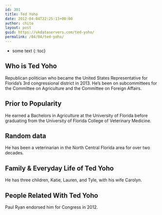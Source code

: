 ```yaml
---
id: 301
title: Ted Yoho
date: 2012-04-04T22:25:13+00:00
author: chito
layout: post
guid: https://ukdataservers.com/ted-yoho/
permalink: /04/04/ted-yoho/
---
```


* some text
{: toc}


## Who is  Ted Yoho
                  
                  
                  
Republican politician who became the United States Representative for Florida&#8217;s 3rd congressional district in 2013. He&#8217;s been on subcommittees for the Committee on Agriculture and the Committee on Foreign Affairs.
                  
                
                
                
## Prior to Popularity 
                  
                  
                  
He earned a Bachelors in Agriculture at the University of Florida before graduating from the University of Florida College of Veterinary Medicine.
                  
                
                
                
## Random data 
                  
                  
                  
He has been a veterinarian in the North Central Florida area for over two decades.
                  
                
                
                
## Family & Everyday Life of Ted Yoho
                  
                  
                  
He has three children, Katie, Lauren, and Tyle, with his wife Carolyn.
                  
                
                
                
## People Related With  Ted Yoho
                  
                  
                  
Paul Ryan endorsed him for Congress in 2012.
                  
                
              
            
          
          
          
    
    
  
